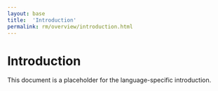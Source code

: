 ```yaml
---
layout: base
title:  'Introduction'
permalink: rm/overview/introduction.html
---
```


# Introduction

This document is a placeholder for the language-specific introduction.
